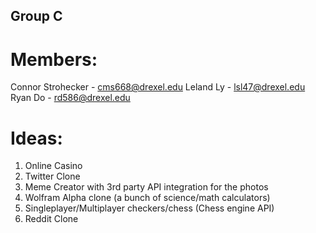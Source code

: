 ## Group C

# Members:
Connor Strohecker - cms668@drexel.edu 
Leland Ly - lsl47@drexel.edu 
Ryan Do - rd586@drexel.edu 

# Ideas:
1. Online Casino
2. Twitter Clone
3. Meme Creator with 3rd party API integration for the photos
4. Wolfram Alpha clone (a bunch of science/math calculators)
5. Singleplayer/Multiplayer checkers/chess (Chess engine API)
6. Reddit Clone